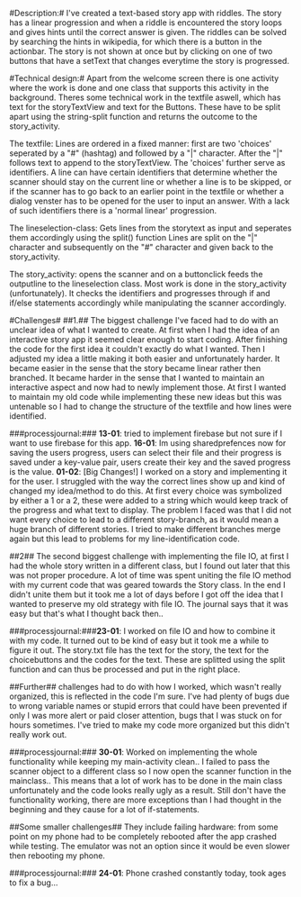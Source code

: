 #Description:# I've created a text-based story app with riddles. The story has a
linear progression and when a riddle is encountered the story loops and gives hints
until the correct answer is given. The riddles can be solved by searching the hints
in wikipedia, for which there is a button in the actionbar.
The story is not shown at once but by clicking on one
of two buttons that have a setText that changes everytime the story is progressed.

#Technical design:# Apart from the welcome screen there is one activity where the
work is done and one class that supports this activity in the background. 
Theres some technical work in the textfile aswell, which has text for the storyTextView
and text for the Buttons. These have to be split apart using the string-split function and returns the outcome to the story_activity.

The textfile: Lines are ordered in a fixed manner: first are two 'choices' seperated
by a "#" (hashtag) and followed by a "|" character. After the "|" follows text to append to
the storyTextView. The 'choices' further serve as identifiers. A line can have certain
identifiers that determine whether the scanner should stay on the current line or whether a line is to be skipped, or if the scanner has to go back
to an earlier point in the textfile or whether a dialog venster has to be opened for the user
to input an answer. With a lack of such identifiers there is a 'normal linear' progression.

The lineselection-class: Gets lines from the storytext as input and seperates them accordingly using the split() function
Lines are split on the "|" character and subsequently on the "#" character and given back to the story_activity.

The story_activity: opens the scanner and on a buttonclick feeds the outputline to the lineselection class.
Most work is done in the story_activity (unfortunately). It checks the identifiers and progresses through if and if/else statements
accordingly while manipulating the scanner accordingly.

#Challenges#
##1.## The biggest challenge I've faced had to do with an unclear idea of what I wanted to create. At first when I had the idea of an
interactive story app it seemed clear enough to start coding. After finishing the code for the first idea it couldn't exactly do
what I wanted. Then I adjusted my idea a little making it both easier and unfortunately harder. It became easier in the sense that the story
became linear rather then branched. It became harder in the sense that I wanted to maintain an interactive aspect and now had to newly
implement those. At first I wanted to maintain my old code while implementing these new ideas but this was untenable so I had to change
the structure of the textfile and how lines were identified.

###processjournal:### **13-01**: tried to implement firebase but not sure if I want to use firebase for this app.
**16-01**: Im using sharedprefences now for saving the users progress, users can select their file and their progress is saved under a key-value pair, users create their key and the saved progress is the value.
**01-02**: [Big Changes!] I worked on a story and implementing it for the user. I struggled with the way the correct lines show up and kind of
changed my idea/method to do this. At first every choice was symbolized by either a 1 or a 2, these were added to a string which would
keep track of the progress and what text to display. The problem I faced was that I did not want every choice to lead to a different
story-branch, as it would mean a huge branch of different stories. I tried to make different branches merge again but this lead to
problems for my line-identification code.

##2## The second biggest challenge with implementing the file IO, at first I had the whole story written in a different class, but I found out later that
this was not proper procedure. A lot of time was spent uniting the file IO method with my current code that was geared towards the Story class.
In the end I didn't unite them but it took me a lot of days  before I got off the idea that I wanted to preserve my old strategy with file IO. The journal says
that it was easy but that's what I thought back then..

###processjournal:###**23-01**: I worked on file IO and how to combine it with my code. It turned out to be kind of easy but it took me a while to figure it out.
The story.txt file has the text for the story, the text for the choicebuttons and the codes for the text.
These are splitted using the split function and can thus be processed and put in the right place. 

##Further## challenges had to do with how I worked, which wasn't really organized, this is reflected in the code I'm sure.
I've had plenty of bugs due to wrong variable names or stupid errors that could have been prevented if only I was more alert or paid closer
attention, bugs that I was stuck on for hours sometimes. I've tried to make my code more organized but this didn't really work out.

###processjournal:### **30-01**: Worked on implementing the whole functionality while keeping my main-activity clean.. I failed to pass the scanner object to a different class so I now open the scanner function in the mainclass.. This means that a lot of work has to be done in the main class unfortunately and the code looks really ugly as a result. Still don't have the functionality working, there are more exceptions than I had thought in the beginning and they cause for a lot of if-statements. 

##Some smaller challenges## They include failing hardware: from some point on my phone had to be completely rebooted after the app crashed while testing.
The emulator was not an option since it would be even slower then rebooting my phone.

###processjournal:### **24-01**: Phone crashed constantly today, took ages to fix a bug... 

